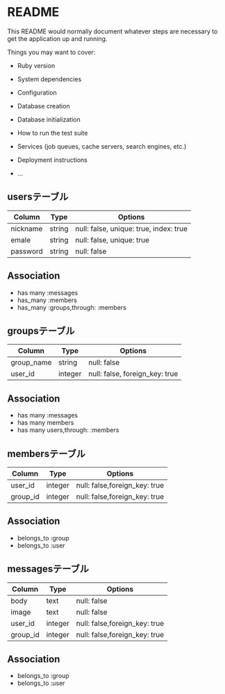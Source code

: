 # README

This README would normally document whatever steps are necessary to get the
application up and running.

Things you may want to cover:

* Ruby version

* System dependencies

* Configuration

* Database creation

* Database initialization

* How to run the test suite

* Services (job queues, cache servers, search engines, etc.)

* Deployment instructions

* ...

## usersテーブル
|Column|Type|Options|
|------|----|-------|
|nickname|string|null: false, unique: true, index: true|
|emale|string|null: false, unique: true|
|password|string|null: false|
## Association
- has many :messages
- has_many :members
- has_many :groups,through: :members


## groupsテーブル
|Column|Type|Options|
|------|----|-------|
|group_name|string|null: false|
|user_id|integer|null: false, foreign_key: true|
## Association
- has many :messages
- has many members
- has many users,through: :members

## membersテーブル   
|Column|Type|Options|
|------|----|-------|
|user_id|integer|null: false,foreign_key: true
|group_id|integer|null: false,foreign_key: true
## Association
- belongs_to :group
- belongs_to :user

## messagesテーブル
|Column|Type|Options|
|------|----|-------|
|body|text|null: false|
|image|text|null: false|
|user_id|integer|null: false,foreign_key: true|
|group_id|integer|null: false,foreign_key: true|
## Association
- belongs_to :group
- belongs_to :user
















